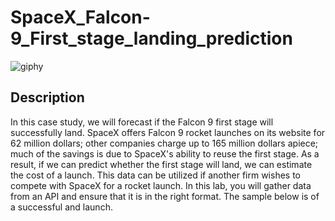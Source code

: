 # SpaceX_Falcon-9_First_stage_landing_prediction
![giphy](https://github.com/fatihilhan42/SpaceX_Falcon-9_First_stage_landing_prediction/assets/63750425/409bf688-b73f-40c8-a39c-2855f9c5c528)


## Description 

In this case study, we will forecast if the Falcon 9 first stage will successfully land. SpaceX offers Falcon 9 rocket launches on its website for 62 million dollars; other companies charge up to 165 million dollars apiece; much of the savings is due to SpaceX's ability to reuse the first stage. As a result, if we can predict whether the first stage will land, we can estimate the cost of a launch. This data can be utilized if another firm wishes to compete with SpaceX for a rocket launch. In this lab, you will gather data from an API and ensure that it is in the right format. The sample below is of a successful and launch.

